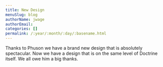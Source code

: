 ```yaml
---
title: New Design
menuSlug: blog
authorName: jwage 
authorEmail: 
categories: []
permalink: /:year/:month/:day/:basename.html
---
```

Thanks to Phuson we have a brand new design that is absolutely
spectacular. Now we have a design that is on the same level of Doctrine
itself. We all owe him a big thanks.
